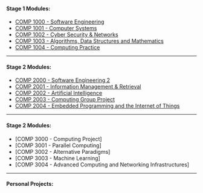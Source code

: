 #### Stage 1 Modules:
  - [COMP 1000 - Software Engineering](https://github.com/ORG4N/software-engineering-1)
  - [COMP 1001 - Computer Systems](https://github.com/ORG4N/computer-systems)
  - [COMP 1002 - Cyber Security & Networks](https://github.com/ORG4N/cyber-security-networks)
  - [COMP 1003 - Algorithms, Data Structures and Mathematics](https://github.com/ORG4N/algorithms-data-structures-and-mathematics)
  - [COMP 1004 - Computing Practice](https://github.com/ORG4N/computing-practice)

---
    
#### Stage 2 Modules:
  - [COMP 2000 - Software Engineering 2](https://github.com/ORG4N/software-engineering-2)
  - [COMP 2001 - Information Management & Retrieval](https://github.com/ORG4N/information-management-and-retrieval)
  - [COMP 2002 - Artificial Intelligence](https://github.com/ORG4N/artificial-intelligence)
  - [COMP 2003 - Computing Group Project](https://github.com/ORG4N/computing-group-project)
  - [COMP 2004 - Embedded Programming and the Internet of Things](https://github.com/ORG4N/embedded-programming-iot)

---

#### Stage 2 Modules:
  - [COMP 3000 - Computing Project]
  - [COMP 3001 - Parallel Computing]
  - [COMP 3002 - Alternative Paradigms]
  - [COMP 3003 - Machine Learning]
  - [COMP 3004 - Advanced Computing and Networking Infrastructures]

---

#### Personal Projects:
